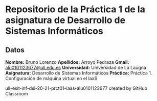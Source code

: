 # Repositorio de la Práctica 1 de la asignatura de Desarrollo de Sistemas Informáticos
## Datos
  **Nombre:** Bruno Lorenzo
  **Apellidos:** Arroyo Pedraza
  **Gmail:** alu0101123677@ull.edu.es
  **Universidad:** Universidad de La Laugna
  **Asignatura:** Desarrollo de Sistemas Informáticos
  **Práctica:** Práctica 1. Configuración de máquina virtual en el IaaS

ull-esit-inf-dsi-20-21-prct01-iaas-alu0101123677 created by GitHub Classroom
